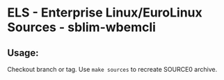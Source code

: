 # ELS - Enterprise Linux/EuroLinux Sources - sblim-wbemcli
 
## Usage:
  Checkout branch or tag. Use `make sources` to recreate  SOURCE0 archive.

